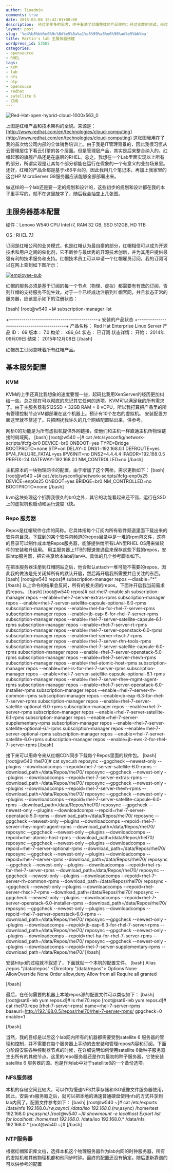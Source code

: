 ```yaml
---
author: liuadmin
comments: true
date: 2015-03-08 15:42:01+00:00
description:  经过半年多的思考，终于看清了红帽整体的产品架构；经过无数的测试，经过了一个痛苦学习过程，终于可以讲讲红帽的技术架构了。下面将用一些列文章整理一下，我目前所消化吸收的部分。顺便也对这一段的工作做一个小节。先看看红帽的整体技术架构。
layout: post
slug: '%e4%b8%bb%e6%9c%8d%e5%8a%a1%e5%99%a8%e6%90%ad%e5%bb%ba'
title: Martin's lab 主服务器搭建
wordpress_id: 53505
categories:
- opensource
- RHEL
tags:
- KVM
- lab
- nfs
- ntp
- opensouce
- redhat
- satellite 6
- 订阅
---
```


![Red-Hat-open-hybrid-cloud-1000x563_0](http://cdn1.martinliu.cn/wp-content/uploads/2015/05/Red-Hat-open-hybrid-cloud-1000x563_0.png)

上图是红帽产品和技术架构的全貌。来源是：[http://www.redhat.com/en/technologies/cloud-computing](http://www.redhat.com/en/technologies/cloud-computing) 这张图我用在了我的首次给公司内部的全体销售培训上。由于我是IT管理背景的，因此我很习惯从云管理层往下看云引擎的各个层面。但是管理层产品，其实是后来整合纳入的。红帽起家的旗舰产品还是在底层的RHEL。总之，我想在一个Lab里面实现以上所有的部分，所谓实现是让其每个部分都能在运行在假象的一个有意义的业务场景里。还好，红帽的产品全都是基于x86平台的，因此我用几个笔记本，再加上我家里的这台HP MicroServer G8服务器应该能够全部部署出来。

做这样的一个lab还是要一定的规划和设计的，这些初步的规划和设计都在我的本子里手写的，就不在这里敲字了，随后我会抽空上几张图。


## 主服务器基本配置


硬件：Lenovo W540 CPU Intel i7, RAM 32 GB, SSD 512GB, HD 1TB

OS : RHEL 7.1

订阅是红帽公司的业务模式，也是红帽认为最自豪的部分，红帽相信可以成为开源技术和用户之间的催化剂，它不断参与最优秀的开源技术创新，并为其用户提供最强有利的技术服务和支持。红帽技术员工可以申请一个红帽雇员订阅。我的订阅可以在网上查到如下图所示：

[![employee-sub](http://cdn1.martinliu.cn/wp-content/uploads/2015/03/employee-sub-520x295.png)](http://cdn1.martinliu.cn/wp-content/uploads/2015/03/employee-sub.png)

红帽的服务必须是基于订阅的每一个节点（物理、虚拟）都需要有有效的订阅，否则红帽的支持服务不能生效。对于一个已经成功注册到红帽官网，并且状态正常的服务器，应该显示如下的注册状态：

[bash]
[root@w540 ~]# subscription-manager list

+-------------------------------------------+
安装的产品状态
+-------------------------------------------+
产品名称： Red Hat Enterprise Linux Server
产品 ID： 69
版本： 7.0
构架： x86_64
状态： 已订阅
状态详情：
开始： 2014年09月09日
结束： 2015年12月08日
[/bash]

红帽员工订阅意味着所有红帽产品。


## 基本服务配置




### KVM


KVM的上手还真比我想象的速度要慢一些，起码比我用XenServer的经历更加纠结一些。总之现在可以彻底的忘记其它任何的选项，KVM可以满足我的所有需求了。由于主服务器有512SSD + 32GB RAM + 8 vCPU，所以我打算把产品里的所有管理控制节点VM都部署在这个机器上。预计有10个左右的虚拟机。
安装配置方面这里就不赘述了。只把困扰我许久的几个网络配置贴出来，供参考。

网桥0的功能是为所有虚拟机提供外网链接，使他们和主机一样直通主机所物理链接的局域网。
[bash]
[root@w540 ~]# cat /etc/sysconfig/network-scripts/ifcfg-br0
DEVICE=br0
ONBOOT=yes
TYPE=Bridge
BOOTPROTO=none
STP=on
DELAY=0
DNS1=192.168.0.1
DEFROUTE=yes
IPV4_FAILURE_FATAL=yes
IPV6INIT=no
DNS2=4.4.4.4
IPADDR=192.168.0.5
PREFIX=24
GATEWAY=192.168.0.1
NM_CONTROLLED=no
[/bash]

主机原本的一块物理网卡的配置，由于增加了这个网桥，需求更新如下：
[bash]
[root@w540 ~]# cat /etc/sysconfig/network-scripts/ifcfg-enp0s25
DEVICE=enp0s25
ONBOOT=yes
BRIDGE=br0
NM_CONTROLLED=no
BOOTPROTO=none
[/bash]

kvm这块处理这个折腾我很久的br0之外，其它的功能看起来还不错，运行在SSD上的虚拟机也启动和运行速度飞快。


### Repo 服务器


Repos是红帽软件仓库的简称。它具体指每个订阅内所有软件频道里面下载出来的软件包目录。下载到的某个软件包频道的repos目录中是一堆的rpm包文件，这样的目录可以制作成本地Repos服务器，能够提供给所有LAN里RHEL OS用来做软件的安装和升级用。
用主服务器上1TB的慢速普通盘来保存这些下载的repos，安装http服务器，把它共享给本lab的lan中。具体的几个参考脚本如下。

在把本服务器注册到红帽网站之后，他会默认attach一堆可能不需要的repos，因此我的做法是先关闭掉所有的默认开启，然后再开启我所需要并且关注的东西。
[bash]
[root@w540 repos]# subscription-manager repos --disable="*"
[/bash]
以上命令的结果会反问，所有的被关闭的repos。下面许开启我当前需求的repos。
[bash]
[root@w540 repos]# cat rhel7-enable.sh
subscription-manager repos --enable=rhel-7-server-extras-rpms
subscription-manager repos --enable=rhel-7-server-satellite-capsule-optional-6.0-rpms
subscription-manager repos --enable=rhel-ha-for-rhel-7-server-rpms
subscription-manager repos --enable=jb-eap-6-for-rhel-7-server-rpms
subscription-manager repos --enable=rhel-7-server-satellite-capsule-6.1-rpms
subscription-manager repos --enable=rhel-7-server-rt-rpms
subscription-manager repos --enable=rhel-7-server-openstack-6.0-rpms
subscription-manager repos --enable=rhel-server-rhscl-7-rpms
subscription-manager repos --enable=rhel-7-server-rhn-tools-rpms
subscription-manager repos --enable=rhel-7-server-satellite-capsule-6.0-rpms
subscription-manager repos --enable=rhel-7-server-openstack-5.0-rpms
subscription-manager repos --enable=rhel-7-server-rhevh-rpms
subscription-manager repos --enable=rhel-atomic-host-rpms
subscription-manager repos --enable=rhel-rs-for-rhel-7-server-rpms
subscription-manager repos --enable=rhel-7-server-satellite-capsule-optional-6.1-rpms
subscription-manager repos --enable=rhel-7-server-rhev-mgmt-agent-rpms
subscription-manager repos --enable=rhel-7-server-openstack-6.0-installer-rpms
subscription-manager repos --enable=rhel-7-server-rh-common-rpms
subscription-manager repos --enable=jb-eap-6.3-for-rhel-7-server-rpms
subscription-manager repos --enable=rhel-7-server-satellite-optional-6.0-rpms
subscription-manager repos --enable=rhel-7-server-rpms
subscription-manager repos --enable=rhel-7-server-satellite-6.1-rpms
subscription-manager repos --enable=rhel-7-server-supplementary-rpms
subscription-manager repos --enable=rhel-7-server-satellite-optional-6.1-rpms
subscription-manager repos --enable=rhel-7-server-optional-rpms
subscription-manager repos --enable=rhel-7-server-satellite-6.0-rpms
subscription-manager repos --enable=jb-ews-2-for-rhel-7-server-rpms
[/bash]

接下来可以用命令来从红帽CDN同步下载每个Repos里面的软件包。
[bash]
[root@w540 rhel70]# cat sync.sh
reposync --gpgcheck --newest-only --plugins --downloadcomps --repoid=rhel-7-server-satellite-6.0-rpms --download_path=/data/Repos/rhel70/
reposync --gpgcheck --newest-only --plugins --downloadcomps --repoid=rhel-7-server-extras-rpms --download_path=/data/Repos/rhel70/
reposync --gpgcheck --newest-only --plugins --downloadcomps --repoid=rhel-7-server-rhevh-rpms --download_path=/data/Repos/rhel70/
reposync --gpgcheck --newest-only --plugins --downloadcomps --repoid=rhel-7-server-satellite-capsule-6.0-rpms --download_path=/data/Repos/rhel70/
reposync --gpgcheck --newest-only --plugins --downloadcomps --repoid=rhel-7-server-openstack-5.0-rpms --download_path=/data/Repos/rhel70/
reposync --gpgcheck --newest-only --plugins --downloadcomps --repoid=rhel-7-server-rhev-mgmt-agent-rpms --download_path=/data/Repos/rhel70/
reposync --gpgcheck --newest-only --plugins --downloadcomps --repoid=rhel-atomic-host-rpms --download_path=/data/Repos/rhel70/
reposync --gpgcheck --newest-only --plugins --downloadcomps --repoid=rhel-7-server-optional-rpms --download_path=/data/Repos/rhel70/
reposync --gpgcheck --newest-only --plugins --downloadcomps --repoid=rhel-7-server-rpms --download_path=/data/Repos/rhel70/
reposync --gpgcheck --newest-only --plugins --downloadcomps --repoid=rhel-rs-for-rhel-7-server-rpms --download_path=/data/Repos/rhel70/
reposync --gpgcheck --newest-only --plugins --downloadcomps --repoid=rhel-7-server-rh-common-rpms --download_path=/data/Repos/rhel70/
reposync --gpgcheck --newest-only --plugins --downloadcomps --repoid=rhel-server-rhscl-7-rpms --download_path=/data/Repos/rhel70/
reposync --gpgcheck --newest-only --plugins --downloadcomps --repoid=rhel-7-server-openstack-6.0-installer-rpms --download_path=/data/Repos/rhel70/
reposync --gpgcheck --newest-only --plugins --downloadcomps --repoid=rhel-7-server-openstack-6.0-rpms --download_path=/data/Repos/rhel70/
reposync --gpgcheck --newest-only --plugins --downloadcomps --repoid=jb-eap-6.3-for-rhel-7-server-rpms --download_path=/data/Repos/rhel70/
reposync --gpgcheck --newest-only --plugins --downloadcomps --repoid=rhel-ha-for-rhel-7-server-rpms --download_path=/data/Repos/rhel70/
reposync --gpgcheck --newest-only --plugins --downloadcomps --repoid=rhel-7-server-supplementary-rpms --download_path=/data/Repos/rhel70/
[/bash]

安装httpd的过程就不叙述了，下面就贴一个本机的配置文件。
[bash]
Alias /repos "/data/repos"
<Directory "/data/repos">
Options None
AllowOverride None
Order allow,deny
Allow from all
Require all granted

[/bash]

最后，在任何需要的机器上本地repos源的配置文件可以类似如下：
[bash]
[root@sat6-leb yum.repos.d]# ls
rhel70.repo
[root@sat6-leb yum.repos.d]# cat rhel70.repo
[rhel-7-server-rpms]
name=rhel-7-server-rpms
baseurl=http://192.168.0.5/repos/rhel70/rhel-7-server-rpms/
gpgcheck=0
enable=1

[/bash]

当然，我的目标是以后这个lab网内所有的机器都需要受到satellite 6 服务器的管理和控制，并不需要在每个服务器上手动的去安装和管理repos内容和订阅。下面分阶段安装各种控制器节点的时候，在详细说明如何使用satellite 6做种子服务器生出所有的其他节点。这里的repo服务器还是作为最初的种子服务器，它使安装satellite 6 服务器的源。也是作为lab中对于satellite6的一个备份选项。


### NFS服务器


本机的存储空间比较大，可以作为慢速NFS共享存储和ISO镜像文件服务器使用，因此，安装nfs服务器之后，就可以把本地的满速普通硬盘使用nfs的方式共享到lab内网了。配置文件参考如下：
[bash]
[root@w540 ~]# cat /etc/exports
/data/nfs 192.168.0.*(rw,async)
/data/iso 192.168.0.*(rw,async)
/home/test 192.168.0.*(rw,async)
[root@w540 ~]# showmount -e localhost
Export list for localhost:
/home/test 192.168.0.*
/data/iso 192.168.0.*
/data/nfs 192.168.0.*
[root@w540 ~]#
[/bash]


### NTP服务器


根据红帽知识库文档，选择本机这个物理服务器作为lab内网的时钟服务器，所有的虚拟机和其他物理机都和他同步时钟。最终的配置还没有确定。随后更新靠谱的可以供参考的配置
